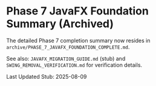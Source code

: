 # Phase 7 JavaFX Foundation Summary (Archived)

The detailed Phase 7 completion summary now resides in `archive/PHASE_7_JAVAFX_FOUNDATION_COMPLETE.md`.

See also: `JAVAFX_MIGRATION_GUIDE.md` (stub) and `SWING_REMOVAL_VERIFICATION.md` for verification details.

Last Updated Stub: 2025-08-09
